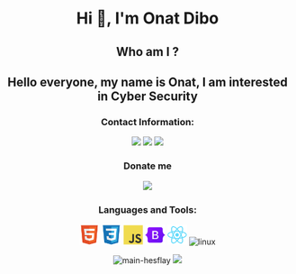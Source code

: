 <h1 align="center">Hi 👋, I'm Onat Dibo</h1>
<h2 align="center">Who am I ?<h2>
<p align="center">Hello everyone, my name is Onat, I am interested in Cyber Security</p>
    
<h3 align="center">Contact Information:</h3>
<p align="center">
  <a href="https://hesflay.medium.com/"><img src="https://img.shields.io/badge/medium-9146FF.svg?style=for-the-badge&logo=medium&logoColor=white"/></a>
  <a href="https://linkedin.com/in/onat-dibo-7205aa213"><img src="https://img.shields.io/badge/linkedin-0077B5.svg?style=for-the-badge&logo=linkedin&logoColor=white"/></a>
  <a href="https://twitter.com/hesflay" target="_blank"><img src="https://img.shields.io/badge/twitter-1DA1F2.svg?style=for-the-badge&logo=twitter&logoColor=white"/></a>
</p>
    
 <h3 align="center">Donate me</h3>
    
 <div align="center">
     <a align="center" href="https://www.buymeacoffee.com/onatdibo"><img src="https://cdn.buymeacoffee.com/buttons/v2/default-yellow.png" width="200" /></a>
 </div>


<h3 align="center">Languages and Tools:</h3>
<p align="center">
 
<img src="https://raw.githubusercontent.com/devicons/devicon/master/icons/html5/html5-original.svg" alt="html5" width="35" height="35"/>
<img src="https://raw.githubusercontent.com/devicons/devicon/master/icons/css3/css3-original.svg" alt="css3" width="35" height="35"/>
<img src="https://raw.githubusercontent.com/devicons/devicon/master/icons/javascript/javascript-original.svg" alt="javascript" width="35" height="35"/>
<img src="https://raw.githubusercontent.com/devicons/devicon/master/icons/bootstrap/bootstrap-original.svg" alt="bootstrap" width="35" height="35"/>
<img src="https://raw.githubusercontent.com/devicons/devicon/master/icons/react/react-original.svg" alt="react" width="35" height="35"/>
<img src="https://www.vectorlogo.zone/logos/linux/linux-icon.svg" alt="linux" width="35" height="35"/>

</p>


<p align="center">
<img src="https://github-readme-stats.vercel.app/api/top-langs/?username=onatdibo&layout=compact&hide=html&theme=radical" alt="main-hesflay"/>
<img height="170em" src="https://github-readme-stats.vercel.app/api?username=onatdibo&include_all_commits=true&count_private=true&show_icons=true&theme=radical"/>

</p>
    
